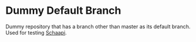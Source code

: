 # Dummy Default Branch

Dummy repository that has a branch other than master as its default branch. Used for testing [Schaapi](https://github.com/cafejojo/schaapi).
